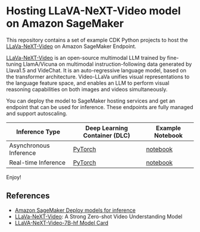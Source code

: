 # Hosting LLaVA-NeXT-Video model on Amazon SageMaker

This repository contains a set of example CDK Python projects to host the [LLaVa-NeXT-Video](https://llava-vl.github.io/blog/2024-04-30-llava-next-video/)
on Amazon SageMaker Endpoint.

[LLaVa-NeXT-Video](https://huggingface.co/docs/transformers/model_doc/llava-next-video) is an open-source multimodal LLM trained by fine-tuning LlamA/Vicuna on multimodal instruction-following data generated by Llava1.5 and VideChat.
It is an auto-regressive language model, based on the transformer architecture.
Video-LLaVa unifies visual representations to the language feature space, and enables an LLM to perform visual reasoning capabilities on both images and videos simultaneously.

You can deploy the model to SageMaker hosting services and get an endpoint that can be used for inference. These endpoints are fully managed and support autoscaling.


| Inference Type | Deep Learning Container (DLC) | Example Notebook |
|----------------|-------------------------------|------------------|
| Asynchronous Inference | [PyTorch](./sagemaker-async-inference/pytorch) | [notebook](./sagemaker-async-inference/src/notebook/llava_next_video_async_endpoint.ipynb) |
| Real-time Inference | [PyTorch](./sagemaker-realtime-inference/pytorch) | [notebook](./sagemaker-realtime-inference/src/notebook/llava_next_video_realtime_endpoint.ipynb) |

Enjoy!

## References

 * [Amazon SageMaker Deploy models for inference](https://docs.aws.amazon.com/sagemaker/latest/dg/deploy-model.html)
 * [LLaVa-NeXT-Video](https://llava-vl.github.io/blog/2024-04-30-llava-next-video/): A Strong Zero-shot Video Understanding Model
 * [LLaVA-NeXT-Video-7B-hf Model Card](https://huggingface.co/llava-hf/LLaVA-NeXT-Video-7B-hf)